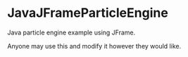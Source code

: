 JavaJFrameParticleEngine
========================

Java particle engine example using JFrame.

Anyone may use this and modify it however they would like.
